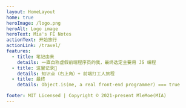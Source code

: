 ```yaml
---
layout: HomeLayout
home: true
heroImage: /logo.png
heroAlt: Logo image
heroText: Mia's FE Notes
actionText: 开始旅行
actionLink: /travel/
features:
  - title: 笔记由来
    details: 一直自称虚假前端程序员的我，最终选定主要用 JS 编程
  - title: 这里记录📝
    details: 知识点（右上角）+ 前端打工人旅程
  - title: 最终
    details: Object.is(me, a real front-end programmer) === true

footer: MIT Licensed | Copyright © 2021-present MleMoe(MIA)
---
```

